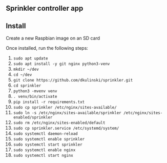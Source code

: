## Sprinkler controller app

## Install
Create a new Raspbian image on an SD card

Once installed, run the following steps:

1. `sudo apt update`
1. `sudo apt install -y git nginx python3-venv`
1. `mkdir ~/dev`
1. `cd ~/dev`
1. `git clone https://github.com/dkulinski/sprinkler.git`
1. `cd sprinkler`
1. `python3 -mvenv venv`
1. `. venv/bin/activate`
1. `pip install -r requirements.txt`
1. `sudo cp sprinkler /etc/nginx/sites-available/`
1. `sudo ln -s /etc/nginx/sites-available/sprinkler /etc/nginx/sites-enabled/sprinkler`
1. `sudo rm /etc/nginx/sites-enabled/default`
1. `sudo cp sprinkler.service /etc/systemd/system/`
1. `sudo systemctl daemon-reload`
1. `sudo systemctl enable sprinkler`
1. `sudo systemctl start sprinkler`
1. `sudo systemctl enable nginx`
1. `sudo systemctl start nginx`

